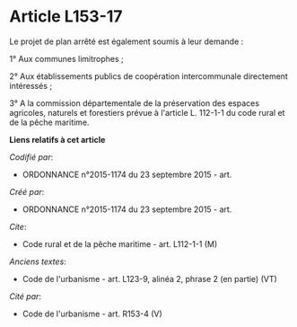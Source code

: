 # Article L153-17

Le projet de plan arrêté est également soumis à leur demande :

1° Aux communes limitrophes ;

2° Aux établissements publics de coopération intercommunale directement intéressés ;

3° A la commission départementale de la préservation des espaces agricoles, naturels et forestiers prévue à l'article L.
112-1-1 du code rural et de la pêche maritime.

**Liens relatifs à cet article**

_Codifié par_:

  - ORDONNANCE n°2015-1174 du 23 septembre 2015 - art.

_Créé par_:

  - ORDONNANCE n°2015-1174 du 23 septembre 2015 - art.

_Cite_:

  - Code rural et de la pêche maritime - art. L112-1-1 (M)

_Anciens textes_:

  - Code de l'urbanisme - art. L123-9, alinéa 2, phrase 2 (en partie)  (VT)

_Cité par_:

  - Code de l'urbanisme - art. R153-4 (V)
